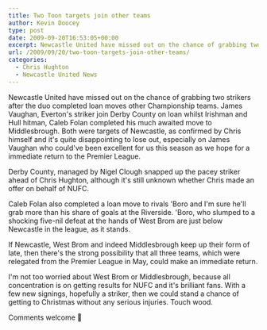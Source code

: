 ```yaml
---
title: Two Toon targets join other teams
author: Kevin Doocey
type: post
date: 2009-09-20T16:53:05+00:00
excerpt: Newcastle United have missed out on the chance of grabbing two strikers after the duo completed..
url: /2009/09/20/two-toon-targets-join-other-teams/
categories:
  - Chris Hughton
  - Newcastle United News
---
```


Newcastle United have missed out on the chance of grabbing two strikers after the duo completed loan moves other Championship teams. James Vaughan, Everton's striker join Derby County on loan whilst Irishman and Hull hitman, Caleb Folan completed his much awaited move to Middlesbrough. Both were targets of Newcastle, as confirmed by Chris himself and it's quite disappointing to lose out, especially on James Vaughan who could've been excellent for us this season as we hope for a immediate return to the Premier League.

Derby County, managed by Nigel Clough snapped up the pacey striker ahead of Chris Hughton, although it's still unknown whether Chris made an offer on behalf of NUFC.

Caleb Folan also completed a loan move to rivals 'Boro and I'm sure he'll grab more than his share of goals at the Riverside. 'Boro, who slumped to a shocking five-nil defeat at the hands of West Brom are just below Newcastle in the league, as it stands.

If Newcastle, West Brom and indeed Middlesbrough keep up their form of late, then there's the strong possibility that all three teams, which were relegated from the Premier League in May, could make an immediate return.

I'm not too worried about West Brom or Middlesbrough, because all concentration is on getting results for NUFC and it's brilliant fans. With a few new signings, hopefully a striker, then we could stand a chance of getting to Christmas without any serious injuries. Touch wood.

Comments welcome 🙂
